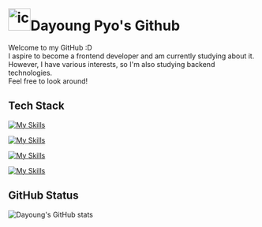 #  <img src="https://techstack-generator.vercel.app/github-icon.svg" alt="icon" width="45" height="45" />Dayoung Pyo's Github 

Welcome to my GitHub :D  
I aspire to become a frontend developer and am currently studying about it.  
However, I have various interests, so I'm also studying backend technologies.  
Feel free to look around!

## Tech Stack
[![My Skills](https://skillicons.dev/icons?i=git,github,eclipse,vscode,idea,pycharm&theme=light)](https://skillicons.dev)

[![My Skills](https://skillicons.dev/icons?i=html,css,js,java,python,mysql&theme=light)](https://skillicons.dev)  

[![My Skills](https://skillicons.dev/icons?i=vue,vite,pinia,spring&theme=light)](https://skillicons.dev)  

[![My Skills](https://skillicons.dev/icons?i=npm&theme=light)](https://skillicons.dev) 
## GitHub Status
![Dayoung's GitHub stats](https://github-readme-stats.vercel.app/api?username=celestedayoung&show_icons=true&theme=vue)
